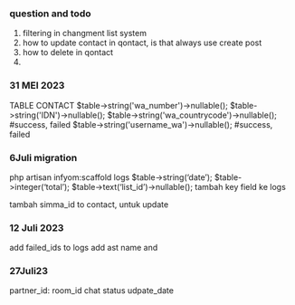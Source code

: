 ### question and todo
1. filtering in changment list system
2. how to update contact in qontact, is that always use create post
3. how to delete in qontact
4. 


### 31 MEI 2023
TABLE CONTACT
$table->string('wa_number')->nullable();
$table->string('IDN')->nullable();
$table->string('wa_countrycode')->nullable(); #success, failed
$table->string('username_wa')->nullable(); #success, failed

### 6Juli migration
php artisan infyom:scaffold logs
$table->string(‘date’);
$table->integer(‘total’);
$table->text(‘list_id’)->nullable();
tambah key field ke logs

tambah simma_id to contact, untuk update


### 12 Juli 2023
add failed_ids to logs
add ast name and 

### 27Juli23
partner_id:
room_id
chat
status
udpate_date


